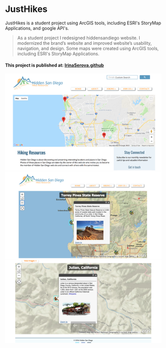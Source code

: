 # JustHikes
JustHikes is a student project using ArcGIS tools, including ESRI's StoryMap Applications, and google API's.

> As a student project I redesigned hiddensandiego website.  I modernized the brand’s website and improved  website’s usability, navigation, and design.  Some maps were created using ArcGIS tools, including ESRI's StoryMap Applications.

#### This project is published at: [IrinaSerova.github](https://irinaserova.github.io/justhikes/)

![screenshot](images/screen/pic2.png)
![screenshot](images/screen/pic3.png)
![screenshot](images/screen/pic4.png)




